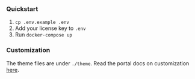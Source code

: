 ###  Quickstart

1. `cp .env.example .env`
2. Add your license key to `.env`
3. Run `docker-compose up`


### Customization
The theme files are under `./theme`.
Read the portal docs on customization [here](https://tyk.io/docs/tyk-stack/tyk-developer-portal/enterprise-developer-portal/customise-enterprise-portal/quick-customisation/).